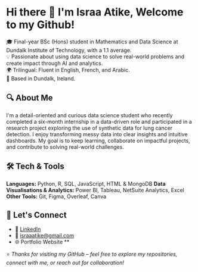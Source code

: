 
# Hi there 👋 I'm Israa Atike, Welcome to my Github!

🎓 Final-year BSc (Hons) student in Mathematics and Data Science at Dundalk Institute of Technology, with a 1.1 average.  
💡 Passionate about using data science to solve real-world problems and create impact through AI and analytics.  
🌍 Trilingual: Fluent in English, French, and Arabic.  
📍 Based in Dundalk, Ireland.



## 🔍 About Me

I'm a detail-oriented and curious data science student who recently completed a six-month internship in a data-driven role and participated in a research project exploring the use of synthetic data for lung cancer detection. 
I enjoy transforming messy data into clear insights and intuitive dashboards. My goal is to keep learning, collaborate on impactful projects, and contribute to solving real-world challenges.



## 🛠️ Tech & Tools

**Languages:** Python, R, SQL, JavaScript, HTML & MongoDB
**Data Visualisations & Analytics:** Power BI, Tableau, NetSuite Analytics, Excel  
**Other Tools:** Git, Figma, Overleaf, Canva


## 📣 Let's Connect

- 💼 [LinkedIn](https://linkedin.com/in/israa-atike)
- 📧 israaatike@gmail.com
- 🌐 Portfolio Website **



⭐ *Thanks for visiting my GitHub – feel free to explore my repositories, connect with me, or reach out for collaboration!*
